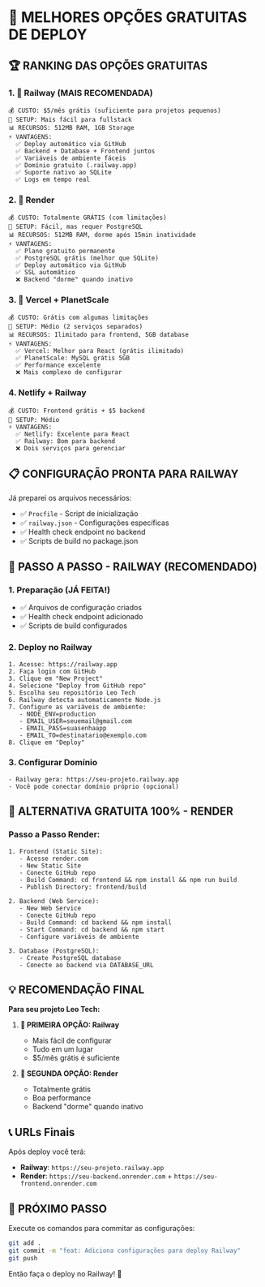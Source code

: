 # 🚀 **MELHORES OPÇÕES GRATUITAS DE DEPLOY**

## 🏆 **RANKING DAS OPÇÕES GRATUITAS**

### 1. 🥇 **Railway** (MAIS RECOMENDADA)
```
💰 CUSTO: $5/mês grátis (suficiente para projetos pequenos)
🔧 SETUP: Mais fácil para fullstack
📊 RECURSOS: 512MB RAM, 1GB Storage
⚡ VANTAGENS:
  ✅ Deploy automático via GitHub
  ✅ Backend + Database + Frontend juntos
  ✅ Variáveis de ambiente fáceis
  ✅ Domínio gratuito (.railway.app)
  ✅ Suporte nativo ao SQLite
  ✅ Logs em tempo real
```

### 2. 🥈 **Render** 
```
💰 CUSTO: Totalmente GRÁTIS (com limitações)
🔧 SETUP: Fácil, mas requer PostgreSQL
📊 RECURSOS: 512MB RAM, dorme após 15min inatividade
⚡ VANTAGENS:
  ✅ Plano gratuito permanente
  ✅ PostgreSQL grátis (melhor que SQLite)
  ✅ Deploy automático via GitHub
  ✅ SSL automático
  ❌ Backend "dorme" quando inativo
```

### 3. 🥉 **Vercel + PlanetScale**
```
💰 CUSTO: Grátis com algumas limitações
🔧 SETUP: Médio (2 serviços separados)
📊 RECURSOS: Ilimitado para frontend, 5GB database
⚡ VANTAGENS:
  ✅ Vercel: Melhor para React (grátis ilimitado)
  ✅ PlanetScale: MySQL grátis 5GB
  ✅ Performance excelente
  ❌ Mais complexo de configurar
```

### 4. **Netlify + Railway**
```
💰 CUSTO: Frontend grátis + $5 backend
🔧 SETUP: Médio
⚡ VANTAGENS:
  ✅ Netlify: Excelente para React
  ✅ Railway: Bom para backend
  ❌ Dois serviços para gerenciar
```

## 📋 **CONFIGURAÇÃO PRONTA PARA RAILWAY**

Já preparei os arquivos necessários:
- ✅ `Procfile` - Script de inicialização
- ✅ `railway.json` - Configurações específicas
- ✅ Health check endpoint no backend
- ✅ Scripts de build no package.json

## 🚀 **PASSO A PASSO - RAILWAY (RECOMENDADO)**

### 1. **Preparação (JÁ FEITA!)**
- ✅ Arquivos de configuração criados
- ✅ Health check endpoint adicionado
- ✅ Scripts de build configurados

### 2. **Deploy no Railway**
```
1. Acesse: https://railway.app
2. Faça login com GitHub
3. Clique em "New Project"
4. Selecione "Deploy from GitHub repo"
5. Escolha seu repositório Leo Tech
6. Railway detecta automaticamente Node.js
7. Configure as variáveis de ambiente:
   - NODE_ENV=production
   - EMAIL_USER=seuemail@gmail.com
   - EMAIL_PASS=suasenhaapp
   - EMAIL_TO=destinatario@exemplo.com
8. Clique em "Deploy"
```

### 3. **Configurar Domínio**
```
- Railway gera: https://seu-projeto.railway.app
- Você pode conectar domínio próprio (opcional)
```

## 🔧 **ALTERNATIVA GRATUITA 100% - RENDER**

### Passo a Passo Render:
```
1. Frontend (Static Site):
   - Acesse render.com
   - New Static Site
   - Conecte GitHub repo
   - Build Command: cd frontend && npm install && npm run build
   - Publish Directory: frontend/build

2. Backend (Web Service):
   - New Web Service
   - Conecte GitHub repo
   - Build Command: cd backend && npm install
   - Start Command: cd backend && npm start
   - Configure variáveis de ambiente

3. Database (PostgreSQL):
   - Create PostgreSQL database
   - Conecte ao backend via DATABASE_URL
```

## 💡 **RECOMENDAÇÃO FINAL**

**Para seu projeto Leo Tech:**

1. **🥇 PRIMEIRA OPÇÃO: Railway**
   - Mais fácil de configurar
   - Tudo em um lugar
   - $5/mês grátis é suficiente

2. **🥈 SEGUNDA OPÇÃO: Render**
   - Totalmente grátis
   - Boa performance
   - Backend "dorme" quando inativo

## 📞 **URLs Finais**
Após deploy você terá:
- **Railway**: `https://seu-projeto.railway.app`
- **Render**: `https://seu-backend.onrender.com` + `https://seu-frontend.onrender.com`

## 🎯 **PRÓXIMO PASSO**
Execute os comandos para commitar as configurações:
```bash
git add .
git commit -m "feat: Adiciona configurações para deploy Railway"
git push
```

Então faça o deploy no Railway! 🚀
